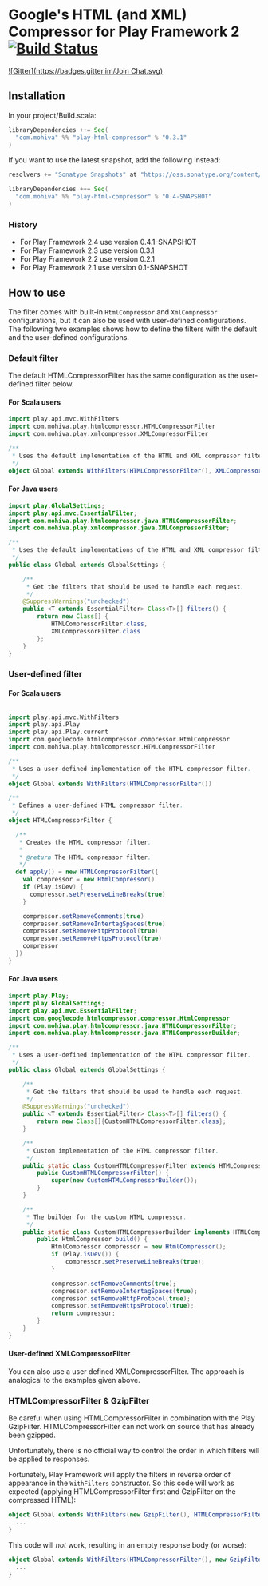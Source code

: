 # Google's HTML (and XML) Compressor for Play Framework 2[![Build Status](https://travis-ci.org/mohiva/play-html-compressor.png)](https://travis-ci.org/mohiva/play-html-compressor)
[![Gitter](https://badges.gitter.im/Join Chat.svg)](https://gitter.im/mohiva/play-html-compressor?utm_source=badge&utm_medium=badge&utm_campaign=pr-badge&utm_content=badge)

## Installation

In your project/Build.scala:
```scala
libraryDependencies ++= Seq(
  "com.mohiva" %% "play-html-compressor" % "0.3.1"
)
```

If you want to use the latest snapshot, add the following instead:
```scala
resolvers += "Sonatype Snapshots" at "https://oss.sonatype.org/content/repositories/snapshots/"

libraryDependencies ++= Seq(
  "com.mohiva" %% "play-html-compressor" % "0.4-SNAPSHOT"
)
```

### History

* For Play Framework 2.4 use version 0.4.1-SNAPSHOT
* For Play Framework 2.3 use version 0.3.1
* For Play Framework 2.2 use version 0.2.1
* For Play Framework 2.1 use version 0.1-SNAPSHOT

## How to use

The filter comes with built-in `HtmlCompressor` and `XmlCompressor`
configurations, but it can also be used with user-defined configurations. The
following two examples shows how to define the filters with the default and the
user-defined configurations.

### Default filter

The default HTMLCompressorFilter has the same configuration as the user-defined filter below.

#### For Scala users

```scala
import play.api.mvc.WithFilters
import com.mohiva.play.htmlcompressor.HTMLCompressorFilter
import com.mohiva.play.xmlcompressor.XMLCompressorFilter

/**
 * Uses the default implementation of the HTML and XML compressor filters.
 */
object Global extends WithFilters(HTMLCompressorFilter(), XMLCompressorFilter())
```

#### For Java users

```java
import play.GlobalSettings;
import play.api.mvc.EssentialFilter;
import com.mohiva.play.htmlcompressor.java.HTMLCompressorFilter;
import com.mohiva.play.xmlcompressor.java.XMLCompressorFilter;

/**
 * Uses the default implementations of the HTML and XML compressor filters.
 */
public class Global extends GlobalSettings {

    /**
     * Get the filters that should be used to handle each request.
     */
    @SuppressWarnings("unchecked")
    public <T extends EssentialFilter> Class<T>[] filters() {
        return new Class[] {
            HTMLCompressorFilter.class,
            XMLCompressorFilter.class
        };
    }
}
```

### User-defined filter

#### For Scala users

```scala

import play.api.mvc.WithFilters
import play.api.Play
import play.api.Play.current
import com.googlecode.htmlcompressor.compressor.HtmlCompressor
import com.mohiva.play.htmlcompressor.HTMLCompressorFilter

/**
 * Uses a user-defined implementation of the HTML compressor filter.
 */
object Global extends WithFilters(HTMLCompressorFilter())

/**
 * Defines a user-defined HTML compressor filter.
 */
object HTMLCompressorFilter {

  /**
   * Creates the HTML compressor filter.
   *
   * @return The HTML compressor filter.
   */
  def apply() = new HTMLCompressorFilter({
    val compressor = new HtmlCompressor()
    if (Play.isDev) {
      compressor.setPreserveLineBreaks(true)
    }

    compressor.setRemoveComments(true)
    compressor.setRemoveIntertagSpaces(true)
    compressor.setRemoveHttpProtocol(true)
    compressor.setRemoveHttpsProtocol(true)
    compressor
  })
}

```

#### For Java users

```java
import play.Play;
import play.GlobalSettings;
import play.api.mvc.EssentialFilter;
import com.googlecode.htmlcompressor.compressor.HtmlCompressor
import com.mohiva.play.htmlcompressor.java.HTMLCompressorFilter;
import com.mohiva.play.htmlcompressor.java.HTMLCompressorBuilder;

/**
 * Uses a user-defined implementation of the HTML compressor filter.
 */
public class Global extends GlobalSettings {

    /**
     * Get the filters that should be used to handle each request.
     */
    @SuppressWarnings("unchecked")
    public <T extends EssentialFilter> Class<T>[] filters() {
        return new Class[]{CustomHTMLCompressorFilter.class};
    }

    /**
     * Custom implementation of the HTML compressor filter.
     */
    public static class CustomHTMLCompressorFilter extends HTMLCompressorFilter {
        public CustomHTMLCompressorFilter() {
            super(new CustomHTMLCompressorBuilder());
        }
    }

    /**
     * The builder for the custom HTML compressor.
     */
    public static class CustomHTMLCompressorBuilder implements HTMLCompressorBuilder {
        public HtmlCompressor build() {
            HtmlCompressor compressor = new HtmlCompressor();
            if (Play.isDev()) {
                compressor.setPreserveLineBreaks(true);
            }

            compressor.setRemoveComments(true);
            compressor.setRemoveIntertagSpaces(true);
            compressor.setRemoveHttpProtocol(true);
            compressor.setRemoveHttpsProtocol(true);
            return compressor;
        }
    }
}
```

#### User-defined XMLCompressorFilter

You can also use a user defined XMLCompressorFilter. The approach is analogical
to the examples given above.

### HTMLCompressorFilter & GzipFilter

Be careful when using HTMLCompressorFilter in combination with the Play
GzipFilter. HTMLCompressorFilter can not work on source that has already been
gzipped.

Unfortunately, there is no official way to control the order in which filters
will be applied to responses.

Fortunately, Play Framework will apply the filters in reverse order of
appearance in the `WithFilters` constructor. So this code will work as expected
(applying HTMLCompressorFilter first and GzipFilter on the compressed HTML):

```scala
object Global extends WithFilters(new GzipFilter(), HTMLCompressorFilter()) {
  ...
}
```

This code will _not_ work, resulting in an empty response body (or worse):
```scala
object Global extends WithFilters(HTMLCompressorFilter(), new GzipFilter()) {
  ...
}
```
